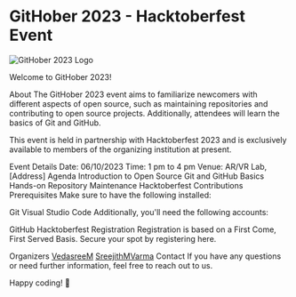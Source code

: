 # GitHober 2023 - Hacktoberfest Event

![GitHober 2023 Logo](![githober_banner](https://github.com/VedasreeM/Githober23/assets/126886440/c13932d6-45af-4ef8-a5a2-80a5a20e2223)
)

Welcome to GitHober 2023!

About
The GitHober 2023 event aims to familiarize newcomers with different aspects of open source, such as maintaining repositories and contributing to open source projects. Additionally, attendees will learn the basics of Git and GitHub.

This event is held in partnership with Hacktoberfest 2023 and is exclusively available to members of the organizing institution at present.

Event Details
Date: 06/10/2023
Time: 1 pm to 4 pm
Venue: AR/VR Lab, [Address]
Agenda
Introduction to Open Source
Git and GitHub Basics
Hands-on Repository Maintenance
Hacktoberfest Contributions
Prerequisites
Make sure to have the following installed:

Git
Visual Studio Code
Additionally, you'll need the following accounts:

GitHub
Hacktoberfest
Registration
Registration is based on a First Come, First Served Basis. Secure your spot by registering here.

Organizers
[VedasreeM](https://github.com/SreejithMVarma)
[SreejithMVarma](https://github.com/VedasreeM)
Contact
If you have any questions or need further information, feel free to reach out to us.

Happy coding! 🚀
